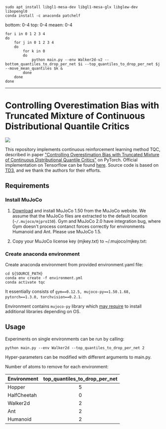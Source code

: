 

```
sudo apt install libgl1-mesa-dev libgl1-mesa-glx libglew-dev libopengl0
conda install -c anaconda patchelf
```
bottom: 0-4
top: 0-4
meaen: 0-4

```
for i in 0 1 2 3 4
do
    for j in 0 1 2 3 4
    do
        for k in 0
        do
            python main.py --env Walker2d-v2 --bottom_quantiles_to_drop_per_net $i --top_quantiles_to_drop_per_net $j --move_mean_quantiles $k &
        done
    done
done
```

---
# Controlling Overestimation Bias with Truncated Mixture of Continuous Distributional Quantile Critics

<img src="https://github.com/bayesgroup/bayesgroup.github.io/blob/master/tqc/assets/tqc/main_exps_pytorch.svg">

This repository implements continuous reinforcement learning method TQC, described in paper ["Controlling Overestimation Bias with Truncated Mixture of Continuous Distributional Quantile Critics"](https://arxiv.org/abs/2005.04269) on PyTorch.
Official implementation on Tensorflow can be found [here](https://github.com/bayesgroup/tqc). Source code is based on [TD3](https://github.com/sfujim/TD3), and we thank the authors for their efforts.

## Requirements

### Install MuJoCo

1. [Download](https://www.roboti.us/index.html) and install MuJoCo 1.50 from the MuJoCo website. We assume that the MuJoCo files are extracted to the default location (`~/.mujoco/mjpro150`). Gym and MuJoCo 2.0 have integration bug, where Gym doesn't process contanct forces correctly for environments Humanoid and Ant.
Please use MuJoCo 1.5.

2. Copy your MuJoCo license key (mjkey.txt) to ~/.mujoco/mjkey.txt:

### Create anaconda environment

Create anaconda environment from provided environment.yaml file:

```
cd ${SOURCE_PATH}
conda env create -f environment.yml
conda activate tqc
```

It essentially consists of ```gym==0.12.5, mujoco-py==1.50.1.68, pytorch==1.3.0, torchvision==0.2.1```.

Environment contains ```mujoco-py``` library which [may require](https://github.com/openai/mujoco-py) to install additional libraries depending on OS.

## Usage
Experiments on single environments can be run by calling:

```
python main.py --env Walker2d --top_quantiles_to_drop_per_net 2
```

Hyper-parameters can be modified with different arguments to main.py.

Number of atoms to remove for each environment:

| Environment        | top_quantiles_to_drop_per_net  |
| ------------- |:-------------:|
| Hopper           | 5 |
| HalfCheetah      | 0 |
| Walker2d         | 2 |
| Ant              | 2 |
| Humanoid         | 2 |

